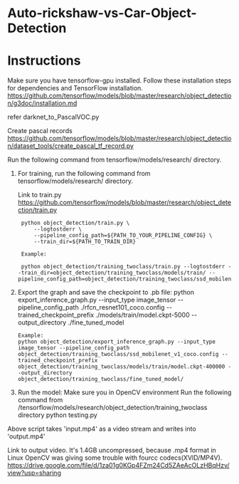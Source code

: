 # Auto-rickshaw-vs-Car-Object-Detection
# Instructions
Make sure you have tensorflow-gpu installed.
Follow these installation steps for dependencies and TensorFlow installation.
https://github.com/tensorflow/models/blob/master/research/object_detection/g3doc/installation.md

refer
darknet_to_PascalVOC.py

Create pascal records
https://github.com/tensorflow/models/blob/master/research/object_detection/dataset_tools/create_pascal_tf_record.py

Run the following command from tensorflow/models/research/ directory.

1. For training, run the following command from tensorflow/models/research/ directory.

	Link to train.py
	https://github.com/tensorflow/models/blob/master/research/object_detection/train.py

		python object_detection/train.py \
    		--logtostderr \
    		--pipeline_config_path=${PATH_TO_YOUR_PIPELINE_CONFIG} \
    		--train_dir=${PATH_TO_TRAIN_DIR}

		Example:

	 	python object_detection/training_twoclass/train.py --logtostderr --train_dir=object_detection/training_twoclass/models/train/ --pipeline_config_path=object_detection/training_twoclass/ssd_mobilenet_v1_coco.config

 2. Export the graph and save the checkpoint to .pb file:
 		python export_inference_graph.py --input_type image_tensor --pipeline_config_path ./rfcn_resnet101_coco.config --trained_checkpoint_prefix ./models/train/model.ckpt-5000 --output_directory ./fine_tuned_model

 		Example:
 		python object_detection/export_inference_graph.py --input_type image_tensor --pipeline_config_path object_detection/training_twoclass/ssd_mobilenet_v1_coco.config --trained_checkpoint_prefix object_detection/training_twoclass/models/train/model.ckpt-400000 --output_directory object_detection/training_twoclass/fine_tuned_model/

 3. Run the model:
 Make sure you in OpenCV environment
 Run the following command from /tensorflow/models/research/object_detection/training_twoclass directory
 	python testing.py

 Above script takes 'input.mp4' as a video stream and writes into 'output.mp4'
 
 Link to output video. It's 1.4GB uncompressed, because .mp4 format in Linux OpenCV was giving some trouble with fourcc codecs(XVID/MP4V).
 https://drive.google.com/file/d/1za01g0KGp4FZm24Cd5ZAeAcOLzHBqHzv/view?usp=sharing
